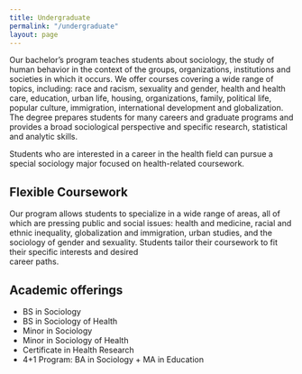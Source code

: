 ```yaml
---
title: Undergraduate
permalink: "/undergraduate"
layout: page
---
```

Our bachelor’s program teaches students about sociology, the study of human behavior in the context of the groups, organizations, institutions and societies in which it occurs. We offer courses covering a wide range of topics, including: race and racism, sexuality and gender, health and health care, education, urban life, housing, organizations, family, political life, popular culture, immigration, international development and globalization. The degree prepares students for many careers and graduate programs and provides a broad sociological perspective and specific research, statistical and analytic skills.

Students who are interested in a career in the health field can pursue a special sociology major focused on health-related coursework.

## Flexible Coursework

Our program allows students to specialize in a wide range of areas, all of which are pressing public and social issues: health and medicine, racial and ethnic inequality,  globalization and immigration, urban studies, and the  sociology of gender and sexuality. Students tailor their coursework to fit their specific interests and desired  
career paths.


## Academic offerings

 - BS in Sociology
 - BS in Sociology of Health
 - Minor in Sociology
 - Minor in Sociology of Health
 - Certificate in Health Research
 - 4+1 Program: BA in Sociology + MA in Education

